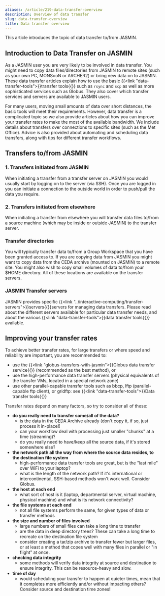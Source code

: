 ```yaml
---
aliases: /article/219-data-transfer-overview
description: Overview of data transfer
slug: data-transfer-overview
title: Data transfer overview
---
```


This article introduces the topic of data transfer to/from JASMIN.

## Introduction to Data Transfer on JASMIN

As a JASMIN user you are very likely to be involved in data transfer. You
might need to copy data files/directories from JASMIN to remote sites (such as
your own PC, MONSooN or ARCHER2) or bring new data on to JASMIN. These data
transfer articles explain how to use the basic
{{<link "data-transfer-tools">}}transfer tools{{</link>}} such as `rsync` and `scp`
as well as more sophisticated services such as Globus. They also cover which
transfer services and servers are available to JASMIN users.

For many users, moving small amounts of data over short distances, the basic
tools will meet their requirements. However, data transfer is a complicated
topic so we also provide articles about how you can improve your transfer
rates to make the most of the available bandwidth. We include details about
transfers over connections to specific sites (such as the Met Office). Advice
is also provided about automating and scheduling data transfers, along with
tips for different transfer workflows.

## Transfers to/from JASMIN

### 1\. Transfers initiated from JASMIN

When initiating a transfer from a transfer server on JASMIN you would usually
start by logging on to the server (via SSH). Once you are logged in you can
initiate a connection to the outside world in order to push/pull the data you
require.

### 2\. Transfers initiated from elsewhere

When initiating a transfer from elsewhere you will transfer data files to/from
a source machine (which may be inside or outside JASMIN) to the transfer
server.

### Transfer directories

You will typically transfer data to/from a Group Workspace that you have been
granted access to. If you are copying data from JASMIN you might want to copy
data from the CEDA archive (mounted on JASMIN) to a remote site. You might
also wish to copy small volumes of data to/from your $HOME directory. All of
these locations are available on the transfer servers.

### JASMIN Transfer servers

JASMIN provides specific {{<link "../interactive-computing/transfer-servers">}}servers{{</link>}}servers for
managing data transfers. Please read about the different servers available for
particular data transfer needs, and about the various
{{<link "data-transfer-tools">}}data transfer tools{{</link>}} available.

## Improving your transfer rates

To achieve better transfer rates, for large transfers or where speed and reliability are important, you are recommended to:

- use the {{<link "globus-transfers-with-jasmin">}}Globus data transfer service{{</link>}} (recommended as the best method), or
- use the high-performance data transfer servers (physical equivalents of the transfer VMs, located in a special network zone)
- use other parallel-capable transfer tools such as bbcp, lftp (parallel-capable ftp client), or gridftp: see {{<link "data-transfer-tools">}}Data transfer tools{{</link>}}

Transfer rates depend on many factors, so try to consider all of these:

- **do you really need to transfer some/all of the data?**
  - is the data in the CEDA Archive already (don't copy it, if so, just process it in-place!)
  - can your workflow deal with processing just smaller "chunks" at a time (streaming)?
  - do you really need to have/keep all the source data, if it's stored somewhere else?
- **the network path all the way from where the source data resides, to the destination file system**
  - high-performance data transfer tools are great, but is the "last mile" over WiFi to your laptop?
  - what is the length of the network path? If it's international or intercontinental, SSH-based methods won't work well. Consider Globus.
- **the host at each end**
  - what sort of host is it (laptop, departmental server, virtual machine, physical machine) and what is its network connectivity?
- **the file systems at each end**
  - not all file systems perform the same, for given types of data or transfer methods
- **the size and number of files involved**
  - large numbers of small files can take a long time to transfer
  - are the data in deep directory trees? These can take a long time to recreate on the destination file system
  - consider creating a tar/zip archive to transfer fewer but larger files, or at least a method that copes well with many files in parallel or "in flight" at once.
- **checking data integrity**
  - some methods will verify data integrity at source and destination to ensure integrity. This can be resource-heavy and slow.
- **time of day**
  - would scheduling your transfer to happen at quieter times, mean that it completes more efficiently and/or without impacting others? Consider source and destination time zones!
